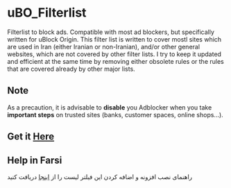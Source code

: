 # uBO_Filterlist
Filterlist to block ads. Compatible with most ad blockers, but specifically written for uBlock Origin. This filter list is written to cover mostl sites which are used in Iran (either Iranian or non-Iranian), and/or other general websites, which are not covered by other filter lists. I try to keep it updated and efficient at the same time by removing either obsolete rules or the rules that are covered already by other major lists.

## Note 
As a precaution, it is advisable to **disable** you Adblocker when you take **important steps** on trusted sites (banks, customer spaces, online shops...).

## Get it [Here](https://raw.githubusercontent.com/nimasaj/uBO_Filterlist/master/BLF.txt)

## Help in Farsi
راهنمای نصب افزونه و اضافه کردن این فیلتر لیست را از [اینجا](http://nimasa.net/uBO_installation_help_Farsi.pdf) دریافت کنید
